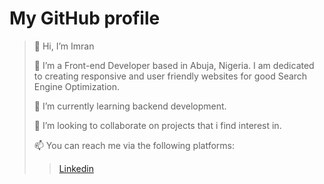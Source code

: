 
# My GitHub profile
> 👋 Hi, I’m Imran
> 
> 👀 I’m a Front-end Developer based in Abuja, Nigeria. I am dedicated to creating responsive and user friendly websites for good Search Engine Optimization.
> 
> 🌱 I’m currently learning backend development.
> 
> 💞️ I’m looking to collaborate on projects that i find interest in.
> 
> 📫 You can reach me via the following platforms:
> 
>> [Linkedin](https://www.linkedin.com/in/imran-usman-shaba-4372291a9?lipi=urn%3Ali%3Apage%3Ad_flagship3_profile_view_base_contact_details%3BnH98boaBQxSPVzBepithLg%3D%3D)
>>
>> 
